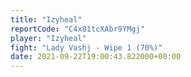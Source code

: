 ```yaml
---
title: "Izyheal"
reportCode: "C4x81tcXAbr9YMgj"
player: "Izyheal"
fight: "Lady Vashj - Wipe 1 (70%)"
date: 2021-09-22T19:00:43.822000+00:00
---
```

